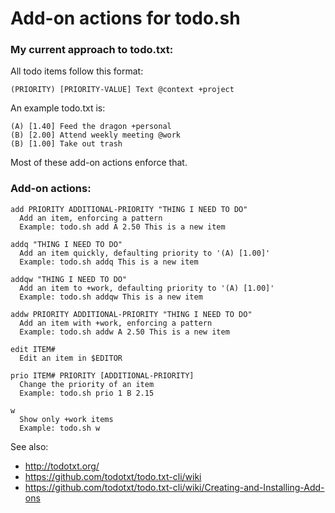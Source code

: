 # Add-on actions for todo.sh

### My current approach to todo.txt:

All todo items follow this format:
  
```
(PRIORITY) [PRIORITY-VALUE] Text @context +project
```

An example todo.txt is:

```
(A) [1.40] Feed the dragon +personal
(B) [2.00] Attend weekly meeting @work
(B) [1.00] Take out trash
```

Most of these add-on actions enforce that.


### Add-on actions:

```
add PRIORITY ADDITIONAL-PRIORITY "THING I NEED TO DO"
  Add an item, enforcing a pattern
  Example: todo.sh add A 2.50 This is a new item

addq "THING I NEED TO DO"
  Add an item quickly, defaulting priority to '(A) [1.00]'
  Example: todo.sh addq This is a new item

addqw "THING I NEED TO DO"
  Add an item to +work, defaulting priority to '(A) [1.00]'
  Example: todo.sh addqw This is a new item

addw PRIORITY ADDITIONAL-PRIORITY "THING I NEED TO DO"
  Add an item with +work, enforcing a pattern
  Example: todo.sh addw A 2.50 This is a new item

edit ITEM#
  Edit an item in $EDITOR

prio ITEM# PRIORITY [ADDITIONAL-PRIORITY]
  Change the priority of an item
  Example: todo.sh prio 1 B 2.15

w
  Show only +work items
  Example: todo.sh w
```

See also:
  - http://todotxt.org/
  - https://github.com/todotxt/todo.txt-cli/wiki
  - https://github.com/todotxt/todo.txt-cli/wiki/Creating-and-Installing-Add-ons
